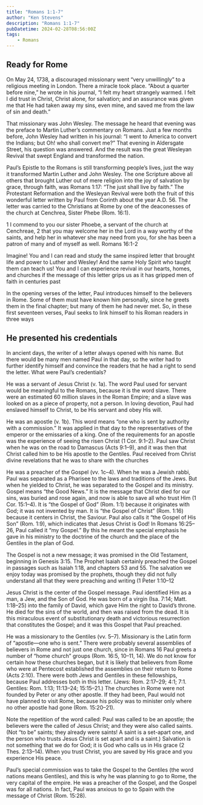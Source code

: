 ```yaml
---
title: "Romans 1:1-7"
author: "Ken Stevens"
description: "Romans 1:1-7"
pubDatetime: 2024-02-28T08:56:00Z
tags:
    - Romans
---
```

## Ready for Rome ##

On May 24, 1738, a discouraged missionary went “very unwillingly” to a religious meeting in London. There a miracle took place. “About a quarter before nine,” he wrote in his journal, “I felt my heart strangely warmed. I felt I did trust in Christ, Christ alone, for salvation; and an assurance was given me that He had taken away my sins, even mine, and saved me from the law of sin and death.”

That missionary was John Wesley. The message he heard that evening was the preface to Martin Luther’s commentary on Romans. Just a few months before, John Wesley had written in his journal: “I went to America to convert the Indians; but Oh! who shall convert me?” That evening in Aldersgate Street, his question was answered. And the result was the great Wesleyan Revival that swept England and transformed the nation.

Paul’s Epistle to the Romans is still transforming people’s lives, just the way it transformed Martin Luther and John Wesley. The one Scripture above all others that brought Luther out of mere religion into the joy of salvation by grace, through faith, was Romans 1:17: “The just shall live by faith.” The Protestant Reformation and the Wesleyan Revival were both the fruit of this wonderful letter written by Paul from Corinth about the year A.D. 56. The letter was carried to the Christians at Rome by one of the deaconesses of the church at Cenchrea, Sister Phebe (Rom. 16:1).

1 I commend to you our sister Phoebe, a servant of the church at Cenchreae, 2 that you may welcome her in the Lord in a way worthy of the saints, and help her in whatever she may need from you, for she has been a patron of many and of myself as well. Romans 16:1-2

Imagine! You and I can read and study the same inspired letter that brought life and power to Luther and Wesley! And the same Holy Spirit who taught them can teach us! You and I can experience revival in our hearts, homes, and churches if the message of this letter grips us as it has gripped men of faith in centuries past

In the opening verses of the letter, Paul introduces himself to the believers in Rome. Some of them must have known him personally, since he greets them in the final chapter; but many of them he had never met. So, in these first seventeen verses, Paul seeks to link himself to his Roman readers in three ways

## He presented his credentials ##

In ancient days, the writer of a letter always opened with his name. But there would be many men named Paul in that day, so the writer had to further identify himself and convince the readers that he had a right to send the letter. What were Paul’s credentials?

He was a servant of Jesus Christ (v. 1a). The word Paul used for servant would be meaningful to the Romans, because it is the word slave. There were an estimated 60 million slaves in the Roman Empire; and a slave was looked on as a piece of property, not a person. In loving devotion, Paul had enslaved himself to Christ, to be His servant and obey His will.

He was an apostle (v. 1b). This word means “one who is sent by authority with a commission.” It was applied in that day to the representatives of the emperor or the emissaries of a king. One of the requirements for an apostle was the experience of seeing the risen Christ (1 Cor. 9:1–2). Paul saw Christ when he was on the road to Damascus (Acts 9:1–9), and it was then that Christ called him to be His apostle to the Gentiles. Paul received from Christ divine revelations that he was to share with the churches

He was a preacher of the Gospel (vv. 1c–4). When he was a Jewish rabbi, Paul was separated as a Pharisee to the laws and traditions of the Jews. But when he yielded to Christ, he was separated to the Gospel and its ministry. Gospel means “the Good News.” It is the message that Christ died for our sins, was buried and rose again, and now is able to save all who trust Him (1 Cor. 15:1–4). It is “the Gospel of God” (Rom. 1:1) because it originates with God; it was not invented by man. It is “the Gospel of Christ” (Rom. 1:16) because it centers in Christ, the Saviour. Paul also calls it “the Gospel of His Son” (Rom. 1:9), which indicates that Jesus Christ is God! In Romans 16:25–26, Paul called it “my Gospel.” By this he meant the special emphasis he gave in his ministry to the doctrine of the church and the place of the Gentiles in the plan of God.

The Gospel is not a new message; it was promised in the Old Testament, beginning in Genesis 3:15. The Prophet Isaiah certainly preached the Gospel in passages such as Isaiah 1:18, and chapters 53 and 55. The salvation we enjoy today was promised by the prophets, though they did not fully understand all that they were preaching and writing (1 Peter 1:10–12

Jesus Christ is the center of the Gospel message. Paul identified Him as a man, a Jew, and the Son of God. He was born of a virgin (Isa. 7:14; Matt. 1:18–25) into the family of David, which gave Him the right to David’s throne. He died for the sins of the world, and then was raised from the dead. It is this miraculous event of substitutionary death and victorious resurrection that constitutes the Gospel; and it was this Gospel that Paul preached.

He was a missionary to the Gentiles (vv. 5–7). Missionary is the Latin form of “apostle—one who is sent.” There were probably several assemblies of believers in Rome and not just one church, since in Romans 16 Paul greets a number of “home church” groups (Rom. 16:5, 10–11, 14). We do not know for certain how these churches began, but it is likely that believers from Rome who were at Pentecost established the assemblies on their return to Rome (Acts 2:10). There were both Jews and Gentiles in these fellowships, because Paul addresses both in this letter. (Jews: Rom. 2:17–29; 4:1; 7:1. Gentiles: Rom. 1:13; 11:13–24; 15:15–21.) The churches in Rome were not founded by Peter or any other apostle. If they had been, Paul would not have planned to visit Rome, because his policy was to minister only where no other apostle had gone (Rom. 15:20–21).

Note the repetition of the word called: Paul was called to be an apostle; the believers were the called of Jesus Christ; and they were also called saints. (Not “to be” saints; they already were saints! A saint is a set-apart one, and the person who trusts Jesus Christ is set apart and is a saint.) Salvation is not something that we do for God; it is God who calls us in His grace (2 Thes. 2:13–14). When you trust Christ, you are saved by His grace and you experience His peace.

Paul’s special commission was to take the Gospel to the Gentiles (the word nations means Gentiles), and this is why he was planning to go to Rome, the very capital of the empire. He was a preacher of the Gospel, and the Gospel was for all nations. In fact, Paul was anxious to go to Spain with the message of Christ (Rom. 15:28).



